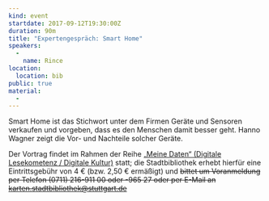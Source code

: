```yaml
---
kind: event
startdate: 2017-09-12T19:30:00Z
duration: 90m
title: "Expertengespräch: Smart Home"
speakers: 
  -
    name: Rince
location:
  location: bib
public: true
material:
  -
---
```

Smart Home ist das Stichwort unter dem Firmen Geräte und Sensoren verkaufen und vorgeben, dass es den Menschen damit besser geht. Hanno Wagner zeigt die Vor- und Nachteile solcher Geräte. 

Der Vortrag findet im Rahmen der Reihe [„Meine Daten“ (Digitale Lesekometenz / Digitale
Kultur)](http://www1.stuttgart.de/stadtbuecherei/digitale_lesekompetenz/)
statt; die Stadtbibliothek erhebt hierfür eine Eintrittsgebühr von 4 €
(bzw. 2,50 € ermäßigt) und <strike>bittet um Voranmeldung per Telefon
(0711) 216-911 00 oder -965 27 oder per E-Mail an
karten.stadtbibliothek@stuttgart.de</strike>
